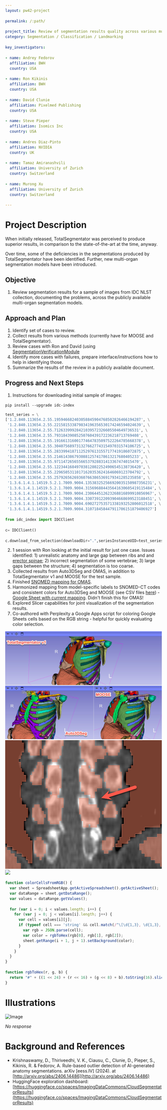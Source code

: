 ```yaml
---
layout: pw42-project

permalink: /:path/

project_title: Review of segmentation results quality across various multi-organ segmentation models
category: Segmentation / Classification / Landmarking

key_investigators:

- name: Andrey Fedorov
  affiliation: BWH
  country: USA

- name: Ron Kikinis
  affiliation: BWH
  country: USA

- name: David Clunie
  affiliation: Pixelmed Publishing
  country: USA

- name: Steve Pieper
  affiliation: Isomics Inc
  country: USA

- name: Andres Diaz-Pinto
  affiliation: NVIDIA
  country: UK

- name: Tamaz Amiranashvili
  affiliation: University of Zurich
  country: Switzerland

- name: Murong Xu
  affiliation: University of Zurich
  country: Switzerland

---
```


# Project Description

<!-- Add a short paragraph describing the project. -->


When initially released, TotalSegmentator was perceived to produce superior results, in comparison to the state-of-the-art at the time, anyway.

Over time, some of the deficiencies in the segmentations produced by TotalSegmentator have been identified. Further, new multi-organ segmentation models have been introduced.



## Objective

<!-- Describe here WHAT you would like to achieve (what you will have as end result). -->


1. Review segmentation results for a sample of images from IDC NLST collection, documenting the problems, across the publicly available multi-organ segmentation models. 





## Approach and Plan

<!-- Describe here HOW you would like to achieve the objectives stated above. -->

1. Identify set of cases to review.
2. Collect results from various methods (currently have for MOOSE and TotalSegmentator).
3. Review cases with Ron and David (using [SegmentationVerificationModule](https://projectweek.na-mic.org/PW41_2024_MIT/Projects/SegmentationVerificationModuleForFinalizingMultiLabelAiSegmentations/)
4. Identify more cases with failures, prepare interface/instructions how to help in identifying those.
5. Summarize the results of the review in a publicly available document.

## Progress and Next Steps

1. Instructions for downloading initial sample of images:

`pip install --upgrade idc-index`

```python
test_series = \
['1.2.840.113654.2.55.195946682403058845904768502826466194287', \
 '1.2.840.113654.2.55.221581533879834196356530174246594024639', \
 '1.2.840.113654.2.55.71263399928421039572326605504649736531', \
 '1.2.840.113654.2.55.79318439085250760439172236218713769408', \
 '1.2.840.113654.2.55.191661316001774647835097522264785668378', \
 '1.2.840.113654.2.55.304075689731327662774315497031574106725', \
 '1.2.840.113654.2.55.283399418711252976131557177419186072875', \
 '1.2.840.113654.2.55.21461438679308812574178613217680405233', \
 '1.2.840.113654.2.55.97114726565566537928831413367474015470', \
 '1.2.840.113654.2.55.122344168497038128022524906545138736420', \
 '1.2.840.113654.2.55.229650531101716203536241646069123704792', \
 '1.2.840.113654.2.55.257926562693607663865369179341285235858', \
 '1.3.6.1.4.1.14519.5.2.1.7009.9004.135383252566920035150987356231', \
 '1.3.6.1.4.1.14519.5.2.1.7009.9004.315696884435641630605419115484', \
 '1.3.6.1.4.1.14519.5.2.1.7009.9004.230644512623268816899910856967', \
 '1.3.6.1.4.1.14519.5.2.1.7009.9004.330739122093904668699523188451', \
 '1.3.6.1.4.1.14519.5.2.1.7009.9004.690272753571338193252806012518', \
 '1.3.6.1.4.1.14519.5.2.1.7009.9004.310718458447911706151879406927']

from idc_index import IDCClient 

c= IDCClient()

c.download_from_selection(downloadDir=".",seriesInstanceUID=test_series)
```

2. 1 session with Ron looking at the initial result for just one case. Issues identified: 1) unrealistic anatomy and large gap between ribs and and [erector spinae](https://www.kenhub.com/en/library/anatomy/erector-spinae-muscles); 2) incorrect segmentation of some vertebrae; 3) large gaps between the structure; 4) segmentation is too coarse.
3. Collected results from Auto3DSeg and OMAS, in addition to TotalSegmentator v1 and MOOSE for the test sample.
4. Finished [SNOMED mapping for OMAS](https://docs.google.com/spreadsheets/d/1pBicNskjMDJBnD3w4yAQroj8SGSAhDfA_TUK24dLEyc/edit?gid=1390863317#gid=1390863317).
5. Harmonized mapping from model-specific labels to SNOMED-CT codes and consistent colors for Auto3DSeg and MOOSE (see CSV files [here](https://github.com/NA-MIC/ProjectWeek/tree/master/PW42_2025_GranCanaria/Projects/ReviewOfSegmentationResultsQualityAcrossVariousMultiOrganSegmentationModels)) - [Google Sheet with current mapping](https://docs.google.com/spreadsheets/d/10VNy3kjaeXOgCRSgInCKH014134ZbD5Ezju7zZvVCRY/edit?gid=0#gid=0). Didn't finish this for OMAS!
6. Explored Slicer capabilities for joint visualization of the segmentation results.
7. Co-authored with Perplexity a Google Apps script for coloring Google Sheets cells based on the RGB string - helpful for quickly evaluating color selection.

![](ts_a3ds_m.jpg)
![](ts_gaps.jpg)
![](t8.gif)


```js
function colorCellsFromRGB() {
  var sheet = SpreadsheetApp.getActiveSpreadsheet().getActiveSheet();
  var dataRange = sheet.getDataRange();
  var values = dataRange.getValues();
  
  for (var i = 0; i < values.length; i++) {
    for (var j = 0; j < values[i].length; j++) {
      var cell = values[i][j];
      if (typeof cell === 'string' && cell.match(/^\[\d{1,3}, \d{1,3}, \d{1,3}\]$/)) {
        var rgb = JSON.parse(cell);
        var color = rgbToHex(rgb[0], rgb[1], rgb[2]);
        sheet.getRange(i + 1, j + 1).setBackground(color);
      }
    }
  }
}

function rgbToHex(r, g, b) {
  return "#" + ((1 << 24) + (r << 16) + (g << 8) + b).toString(16).slice(1);
}
```



# Illustrations

<!-- Add pictures and links to videos that demonstrate what has been accomplished. -->

![Image](https://github.com/user-attachments/assets/69b7b3dc-44f6-4d53-8ea9-4c2b62eb0023)

_No response_

# Background and References

<!-- If you developed any software, include link to the source code repository.
     If possible, also add links to sample data, and to any relevant publications. -->
* Krishnaswamy, D., Thiriveedhi, V. K., Ciausu, C., Clunie, D., Pieper, S., Kikinis, R. & Fedorov, A. Rule-based outlier detection of AI-generated anatomy segmentations. arXiv [eess.IV] (2024). at [http://arxiv.org/abs/2406.14486](http://arxiv.org/abs/2406.14486)
* HuggingFace exploration dashboard: [https://huggingface.co/spaces/ImagingDataCommons/CloudSegmentatorResults](https://huggingface.co/spaces/ImagingDataCommons/CloudSegmentatorResults)


